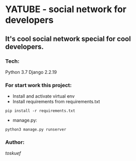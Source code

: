 # YATUBE - social network for developers
## It's cool social network special for cool developers. 
### Tech:
Python 3.7
Django 2.2.19
### For start work this project:
- Install and activate virtual env
- Install requirements from requirements.txt
```
pip install -r requirements.txt
``` 
- manage.py:
```
python3 manage.py runserver
```

### Author:
_toskuef_
